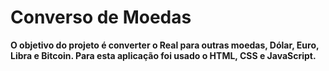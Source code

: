 # Converso de Moedas

<strong>O objetivo do projeto é converter o Real para outras moedas, Dólar, Euro, Libra e Bitcoin. Para esta aplicação foi usado o HTML, CSS e JavaScript.</strong>
